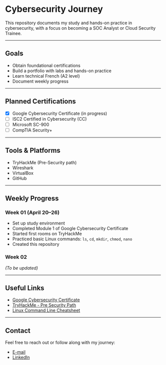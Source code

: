 # Cybersecurity Journey

This repository documents my study and hands-on practice in cybersecurity, with a focus on becoming a SOC Analyst or Cloud Security Trainee.

---

## Goals
- Obtain foundational certifications
- Build a portfolio with labs and hands-on practice
- Learn technical French (A2 level)
- Document weekly progress

---

## Planned Certifications
- [x] Google Cybersecurity Certificate (in progress)
- [ ] ISC2 Certified in Cybersecurity (CC)
- [ ] Microsoft SC-900
- [ ] CompTIA Security+

---

## Tools & Platforms
- TryHackMe (Pre-Security path)
- Wireshark
- VirtualBox
- GitHub

---

## Weekly Progress

### Week 01 (April 20–26)
- Set up study environment
- Completed Module 1 of Google Cybersecurity Certificate
- Started first rooms on TryHackMe
- Practiced basic Linux commands: `ls`, `cd`, `mkdir`, `chmod`, `nano`
- Created this repository

### Week 02
*(To be updated)*

---

## Useful Links
- [Google Cybersecurity Certificate](https://www.coursera.org/professional-certificates/google-cybersecurity)
- [TryHackMe - Pre Security Path](https://tryhackme.com/path/outline/presecurity)
- [Linux Command Line Cheatsheet](https://cheatography.com/davechild/cheat-sheets/linux-command-line/)

---

## Contact
Feel free to reach out or follow along with my journey:
- [E-mail](mailto:rzespinola@gmail.com)
- [LinkedIn](https://br.linkedin.com/in/rodolfo-zalzwedel-esp%C3%ADnola-14679a38)


